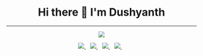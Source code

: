 ###

<p align="center">
  <h1 align="center">Hi there 👋 I'm Dushyanth</h1>
</p>
<hr>
<p align="center">
  <img src="https://readme-typing-svg.herokuapp.com?font=Fira&size=22&center=true&vCenter=true&width=380&lines=Full+Stack+Developer"/>
</p>

<p align="center">
<a href="https://www.linkedin.com/in/kurra-dushyanth/">
    <img src="https://img.shields.io/badge/linkedin-%230077B5.svg?&style=for-the-badge&logo=linkedin&logoColor=white" />
</a>&nbsp;&nbsp;

<a href="mailto:kd13@iitbbs.ac.in">
    <img src="https://img.shields.io/badge/Gmail-D14836?style=for-the-badge&logo=gmail&logoColor=white"/>
</a>&nbsp;&nbsp;

<a href="https://wa.me/9666771462">
    <img src="https://img.shields.io/badge/WhatsApp-25D366?style=for-the-badge&logo=whatsapp&logoColor=white" />
</a>&nbsp;&nbsp;

<a href="https://twitter.com/dushyanth_kurra/">
    <img src="https://img.shields.io/badge/Twitter-1DA1F2?style=for-the-badge&logo=twitter&logoColor=white" />
</a>&nbsp;&nbsp;
</p>

<!--
**kDushyanth/kDushyanth** is a ✨ _special_ ✨ repository because its `README.md` (this file) appears on your GitHub profile.

Here are some ideas to get you started:

- 🔭 I’m currently working on ...
- 🌱 I’m currently learning ...
- 👯 I’m looking to collaborate on ...
- 🤔 I’m looking for help with ...
- 💬 Ask me about ...
- 📫 How to reach me: 
- 😄 Pronouns: ...
- ⚡ Fun fact: ...
-->
